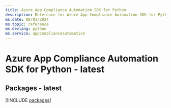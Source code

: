 ```yaml
---
title: Azure App Compliance Automation SDK for Python
description: Reference for Azure App Compliance Automation SDK for Python
ms.date: 08/01/2024
ms.topic: reference
ms.devlang: python
ms.service: appcomplianceautomation
---
```

# Azure App Compliance Automation SDK for Python - latest
## Packages - latest
[!INCLUDE [packages](app-compliance-automation-index.md)]